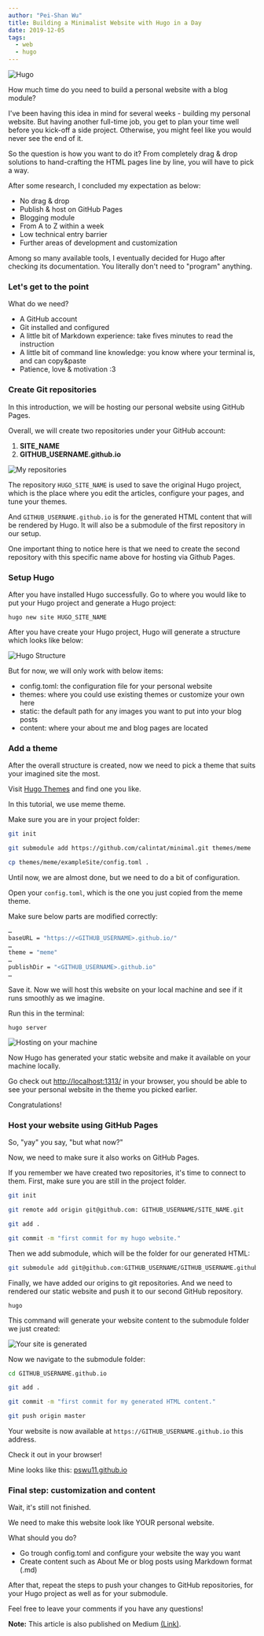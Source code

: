 ```yaml
---
author: "Pei-Shan Wu"
title: Building a Minimalist Website with Hugo in a Day
date: 2019-12-05
tags:
  - web
  - hugo
---
```


![Hugo](/images/hugosite1.png "Hugo")

How much time do you need to build a personal website with a blog module?

I've been having this idea in mind for several weeks - building my personal
website. But having another full-time job, you get to plan your time well before
you kick-off a side project. Otherwise, you might feel like you would never see
the end of it.

So the question is how you want to do it? From completely drag & drop solutions
to hand-crafting the HTML pages line by line, you will have to pick a way.

After some research, I concluded my expectation as below:

- No drag & drop
- Publish & host on GitHub Pages
- Blogging module
- From A to Z within a week
- Low technical entry barrier
- Further areas of development and customization

Among so many available tools, I eventually decided for Hugo after checking its
documentation. You literally don't need to "program" anything.

### Let's get to the point

What do we need?

- A GitHub account
- Git installed and configured
- A little bit of Markdown experience: take fives minutes to read the
  instruction
- A little bit of command line knowledge: you know where your terminal is, and
  can copy&paste
- Patience, love & motivation :3

### Create Git repositories

In this introduction, we will be hosting our personal website using GitHub
Pages.

Overall, we will create two repositories under your GitHub account:

1. **SITE_NAME**
2. **GITHUB_USERNAME.github.io**

![My repositories](/images/hugosite2.png "My repositories")

The repository `HUGO_SITE_NAME` is used to save the original Hugo project,
which is the place where you edit the articles, configure your pages, and tune
your themes.

And `GITHUB_USERNAME.github.io` is for the generated HTML content that will
be rendered by Hugo. It will also be a submodule of the first repository in our
setup.

One important thing to notice here is that we need to create the second
repository with this specific name above for hosting via Github Pages.

### Setup Hugo

After you have installed Hugo successfully. Go to where you would like to put
your Hugo project and generate a Hugo project:

```hugo new site HUGO_SITE_NAME```

After you have create your Hugo project, Hugo will generate a structure which
looks like below:

![Hugo Structure](/images/hugosite3.png "Hugo Project Structure")

But for now, we will only work with below items:

- config.toml: the configuration file for your personal website
- themes: where you could use existing themes or customize your own here
- static: the default path for any images you want to put into your blog posts
- content: where your about me and blog pages are located

### Add a theme

After the overall structure is created, now we need to pick a theme that suits
your imagined site the most.

Visit [Hugo Themes](https://themes.gohugo.io/) and find one you like.

In this tutorial, we use meme theme.

Make sure you are in your project folder:

```bash
git init

git submodule add https://github.com/calintat/minimal.git themes/meme

cp themes/meme/exampleSite/config.toml .
```

Until now, we are almost done, but we need to do a bit of configuration.

Open your `config.toml`, which is the one you just copied from the meme theme.

Make sure below parts are modified correctly:

```bash
…
baseURL = "https://<GITHUB_USERNAME>.github.io/"
…
theme = "meme"
…
publishDir = "<GITHUB_USERNAME>.github.io"
…
```

Save it. Now we will host this website on your local machine and see if it runs
smoothly as we imagine.

Run this in the terminal:

```hugo server```

![Hosting on your machine](/images/hugosite4.png "Hosting on your machine")

Now Hugo has generated your static website and make it available on your machine
locally.

Go check out [http://localhost:1313/](http://localhost:1313/) in your browser,
you should be able to see your personal website in the theme you picked earlier.

Congratulations!

### Host your website using GitHub Pages

So, "yay" you say, "but what now?"

Now, we need to make sure it also works on GitHub Pages.

If you remember we have created two repositories, it's time to connect to them.
First, make sure you are still in the project folder.

```bash
git init

git remote add origin git@github.com: GITHUB_USERNAME/SITE_NAME.git

git add .

git commit -m "first commit for my hugo website."
```

Then we add submodule, which will be the folder for our generated HTML:

```bash
git submodule add git@github.com:GITHUB_USERNAME/GITHUB_USERNAME.github.io.git
```

Finally, we have added our origins to git repositories. And we need to rendered
our static website and push it to our second GitHub repository.

```hugo```

This command will generate your website content to the submodule folder we just
created:

![Your site is generated](/images/hugosite5.png "Your site is generated")

Now we navigate to the submodule folder:

```bash
cd GITHUB_USERNAME.github.io

git add .

git commit -m "first commit for my generated HTML content."

git push origin master
```

Your website is now available at `https://GITHUB_USERNAME.github.io` this
address.

Check it out in your browser!

Mine looks like this: [pswu11.github.io](https://pswu11.github.io/)

### Final step: customization and content

Wait, it's still not finished.

We need to make this website look like YOUR personal website.

What should you do?

- Go trough config.toml and configure your website the way you want
- Create content such as About Me or blog posts using Markdown format (.md)

After that, repeat the steps to push your changes to GitHub repositories, for
your Hugo project as well as for your submodule.

Feel free to leave your comments if you have any questions!

**Note:** This article is also published on Medium
[(Link)](https://medium.com/@pswoo/building-a-minimalist-website-with-hugo-in-a-day-ac19df8ecc52).
